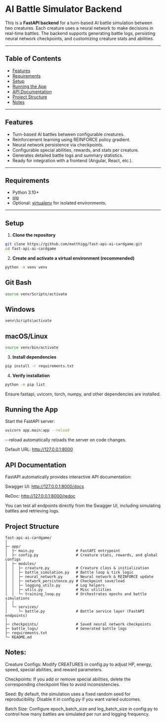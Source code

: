 # AI Battle Simulator Backend

This is a **FastAPI backend** for a turn-based AI battle simulation between two creatures. Each creature uses a neural network to make decisions in real-time battles. The backend supports generating battle logs, persisting neural network checkpoints, and customizing creature stats and abilities.

---

## Table of Contents

- [Features](#features)
- [Requirements](#requirements)
- [Setup](#setup)
- [Running the App](#running-the-app)
- [API Documentation](#api-documentation)
- [Project Structure](#project-structure)
- [Notes](#notes)

---

## Features

- Turn-based AI battles between configurable creatures.
- Reinforcement learning using REINFORCE policy gradient.
- Neural network persistence via checkpoints.
- Configurable special abilities, rewards, and stats per creature.
- Generates detailed battle logs and summary statistics.
- Ready for integration with a frontend (Angular, React, etc.).

---

## Requirements

- Python 3.10+
- [pip](https://pip.pypa.io/en/stable/installation/)
- Optional: [virtualenv](https://docs.python.org/3/library/venv.html) for isolated environments.

---

## Setup

1. **Clone the repository**

```bash
git clone https://github.com/matthigg/fast-api-ai-cardgame.git
cd fast-api-ai-cardgame
```

2. **Create and activate a virtual environment (recommended)**

```bash
python -m venv venv
```

## Git Bash

```bash
source venv/Scripts/activate
```

## Windows

```bash
venv\Scripts\activate
```

## macOS/Linux

```bash
source venv/bin/activate
```

3. **Install dependencies**

```bash
pip install -r requirements.txt
```

4. **Verify installation**

```bash
python -m pip list
```

Ensure fastapi, uvicorn, torch, numpy, and other dependencies are installed.

## Running the App

Start the FastAPI server:

```bash
uvicorn app.main:app --reload
```

--reload automatically reloads the server on code changes.

Default URL: http://127.0.0.1:8000

## API Documentation 

FastAPI automatically provides interactive API documentation:

Swagger UI: http://127.0.0.1:8000/docs

ReDoc: http://127.0.0.1:8000/redoc

You can test all endpoints directly from the Swagger UI, including simulating battles and retrieving logs.

## Project Structure

```
fast-api-ai-cardgame/
│
├─ app/
│  ├─ main.py                   # FastAPI entrypoint
│  ├─ config.py                 # Creature stats, rewards, and global configs
│  ├─ modules/
│  │  ├─ creature.py            # Creature class & initialization
│  │  ├─ battle_simulation.py   # Battle loop & tick logic
│  │  ├─ neural_network.py      # Neural network & REINFORCE update
│  │  ├─ network_persistence.py # Checkpoint save/load
│  │  ├─ logging_utils.py       # Log helpers
│  │  ├─ utils.py               # Misc utilities
│  │  └─ training_loop.py       # Orchestrates epochs and battle simulations
│  │
│  └─ services/
│     └─ battle.py              # Battle service layer (FastAPI endpoints)
│
├─ checkpoints/                 # Saved neural network checkpoints
├─ battle_logs/                 # Generated battle logs
├─ requirements.txt
└─ README.md

```

## Notes:

Creature Configs: Modify CREATURES in config.py to adjust HP, energy, speed, special abilities, and reward parameters.

Checkpoints: If you add or remove special abilities, delete the corresponding checkpoint files to avoid inconsistencies.

Seed: By default, the simulation uses a fixed random seed for reproducibility. Disable it in config.py if you want varied outcomes.

Batch Size: Configure epoch_batch_size and log_batch_size in config.py to control how many battles are simulated per run and logging frequency.
